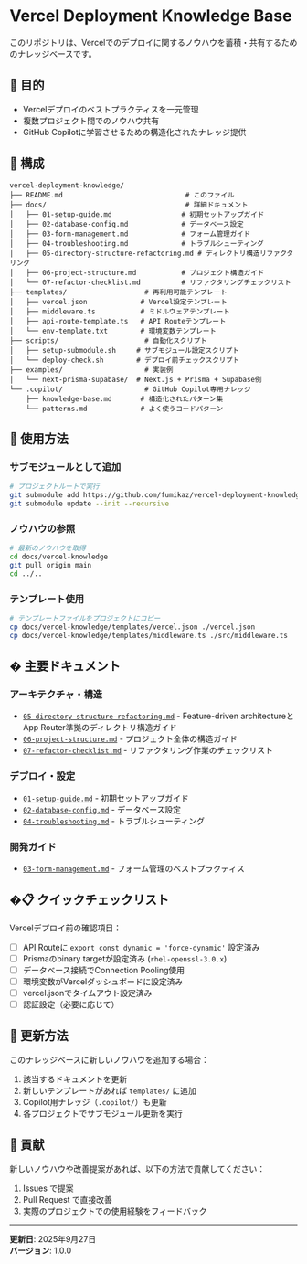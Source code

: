 # Vercel Deployment Knowledge Base

このリポジトリは、Vercelでのデプロイに関するノウハウを蓄積・共有するためのナレッジベースです。

## 🎯 目的

- Vercelデプロイのベストプラクティスを一元管理
- 複数プロジェクト間でのノウハウ共有
- GitHub Copilotに学習させるための構造化されたナレッジ提供

## 📁 構成

```
vercel-deployment-knowledge/
├── README.md                              # このファイル
├── docs/                                  # 詳細ドキュメント
│   ├── 01-setup-guide.md                 # 初期セットアップガイド
│   ├── 02-database-config.md             # データベース設定
│   ├── 03-form-management.md             # フォーム管理ガイド
│   ├── 04-troubleshooting.md             # トラブルシューティング
│   ├── 05-directory-structure-refactoring.md # ディレクトリ構造リファクタリング
│   ├── 06-project-structure.md           # プロジェクト構造ガイド
│   └── 07-refactor-checklist.md          # リファクタリングチェックリスト
├── templates/                   # 再利用可能テンプレート
│   ├── vercel.json             # Vercel設定テンプレート
│   ├── middleware.ts           # ミドルウェアテンプレート
│   ├── api-route-template.ts   # API Routeテンプレート
│   └── env-template.txt        # 環境変数テンプレート
├── scripts/                     # 自動化スクリプト
│   ├── setup-submodule.sh     # サブモジュール設定スクリプト
│   └── deploy-check.sh        # デプロイ前チェックスクリプト
├── examples/                    # 実装例
│   └── next-prisma-supabase/  # Next.js + Prisma + Supabase例
└── .copilot/                    # GitHub Copilot専用ナレッジ
    ├── knowledge-base.md       # 構造化されたパターン集
    └── patterns.md             # よく使うコードパターン
```

## 🚀 使用方法

### サブモジュールとして追加

```bash
# プロジェクトルートで実行
git submodule add https://github.com/fumikaz/vercel-deployment-knowledge.git docs/vercel-knowledge
git submodule update --init --recursive
```

### ノウハウの参照

```bash
# 最新のノウハウを取得
cd docs/vercel-knowledge
git pull origin main
cd ../..
```

### テンプレート使用

```bash
# テンプレートファイルをプロジェクトにコピー
cp docs/vercel-knowledge/templates/vercel.json ./vercel.json
cp docs/vercel-knowledge/templates/middleware.ts ./src/middleware.ts
```

## � 主要ドキュメント

### アーキテクチャ・構造

- [`05-directory-structure-refactoring.md`](docs/05-directory-structure-refactoring.md) - Feature-driven architectureとApp Router準拠のディレクトリ構造ガイド
- [`06-project-structure.md`](docs/06-project-structure.md) - プロジェクト全体の構造ガイド
- [`07-refactor-checklist.md`](docs/07-refactor-checklist.md) - リファクタリング作業のチェックリスト

### デプロイ・設定

- [`01-setup-guide.md`](docs/01-setup-guide.md) - 初期セットアップガイド
- [`02-database-config.md`](docs/02-database-config.md) - データベース設定
- [`04-troubleshooting.md`](docs/04-troubleshooting.md) - トラブルシューティング

### 開発ガイド

- [`03-form-management.md`](docs/03-form-management.md) - フォーム管理のベストプラクティス

## �📋 クイックチェックリスト

Vercelデプロイ前の確認項目：

- [ ] API Routeに `export const dynamic = 'force-dynamic'` 設定済み
- [ ] Prismaのbinary targetが設定済み (`rhel-openssl-3.0.x`)
- [ ] データベース接続でConnection Pooling使用
- [ ] 環境変数がVercelダッシュボードに設定済み
- [ ] vercel.jsonでタイムアウト設定済み
- [ ] 認証設定（必要に応じて）

## 🔄 更新方法

このナレッジベースに新しいノウハウを追加する場合：

1. 該当するドキュメントを更新
2. 新しいテンプレートがあれば `templates/` に追加
3. Copilot用ナレッジ（`.copilot/`）も更新
4. 各プロジェクトでサブモジュール更新を実行

## 🤝 貢献

新しいノウハウや改善提案があれば、以下の方法で貢献してください：

1. Issues で提案
2. Pull Request で直接改善
3. 実際のプロジェクトでの使用経験をフィードバック

---

**更新日**: 2025年9月27日  
**バージョン**: 1.0.0
